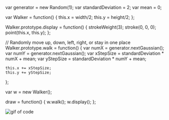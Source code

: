 var generator = new Random(1);
var standardDeviation = 2;
var mean = 0;

var Walker = function() {
    this.x = width/2;
    this.y = height/2;
};

Walker.prototype.display = function() {
    strokeWeight(3);
    stroke(0, 0, 0);
    point(this.x, this.y);
};

// Randomly move up, down, left, right, or stay in one place
Walker.prototype.walk = function() {
    var numX = generator.nextGaussian();
    var numY = generator.nextGaussian();
    var xStepSize = standardDeviation * numX + mean;
    var yStepSize = standardDeviation * numY + mean;
  
    this.x += xStepSize;
    this.y += yStepSize;
};

var w = new Walker();

draw = function() {
    w.walk();
    w.display();
};

![gif of code](https://i.imgur.com/u84ldBE.gif)
